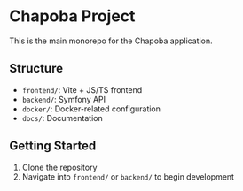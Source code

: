 # Chapoba Project

This is the main monorepo for the Chapoba application.

## Structure

- `frontend/`: Vite + JS/TS frontend
- `backend/`: Symfony API
- `docker/`: Docker-related configuration
- `docs/`: Documentation

## Getting Started

1. Clone the repository
2. Navigate into `frontend/` or `backend/` to begin development

